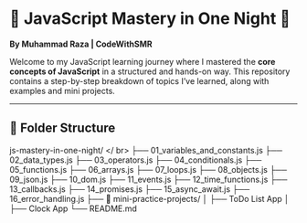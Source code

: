 # 🧠 JavaScript Mastery in One Night 🚀  
**By Muhammad Raza | CodeWithSMR**

Welcome to my JavaScript learning journey where I mastered the **core concepts of JavaScript** in a structured and hands-on way. This repository contains a step-by-step breakdown of topics I’ve learned, along with examples and mini projects.

---

## 📁 Folder Structure

js-mastery-in-one-night/ </ br>
├── 01_variables_and_constants.js
├── 02_data_types.js
├── 03_operators.js
├── 04_conditionals.js
├── 05_functions.js
├── 06_arrays.js
├── 07_loops.js
├── 08_objects.js
├── 09_json.js
├── 10_dom.js
├── 11_events.js
├── 12_time_functions.js
├── 13_callbacks.js
├── 14_promises.js
├── 15_async_await.js
├── 16_error_handling.js
├── 📁 mini-practice-projects/
│ ├── ToDo List App
│ ├── Clock App
└── README.md
